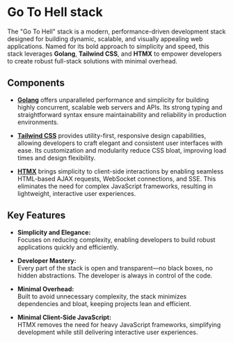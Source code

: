 # Go To Hell stack

The "Go To Hell" stack is a modern, performance-driven development stack designed for building dynamic, scalable, and visually appealing web applications. Named for its bold approach to simplicity and speed, this stack leverages **Golang**, **Tailwind CSS**, and **HTMX** to empower developers to create robust full-stack solutions with minimal overhead.

## Components

- **[Golang](https://go.dev/)** offers unparalleled performance and simplicity for building highly concurrent, scalable web servers and APIs. Its strong typing and straightforward syntax ensure maintainability and reliability in production environments.

- **[Tailwind CSS](https://tailwindcss.com/)** provides utility-first, responsive design capabilities, allowing developers to craft elegant and consistent user interfaces with ease. Its customization and modularity reduce CSS bloat, improving load times and design flexibility.

- **[HTMX](https://htmx.org/)** brings simplicity to client-side interactions by enabling seamless HTML-based AJAX requests, WebSocket connections, and SSE. This eliminates the need for complex JavaScript frameworks, resulting in lightweight, interactive user experiences.

## Key Features

- **Simplicity and Elegance:**  
  Focuses on reducing complexity, enabling developers to build robust applications quickly and efficiently.

- **Developer Mastery:**  
  Every part of the stack is open and transparent—no black boxes, no hidden abstractions. The developer is always in control of the code.

- **Minimal Overhead:**  
  Built to avoid unnecessary complexity, the stack minimizes dependencies and bloat, keeping projects lean and efficient.

- **Minimal Client-Side JavaScript:**  
  HTMX removes the need for heavy JavaScript frameworks, simplifying development while still delivering interactive user experiences.


